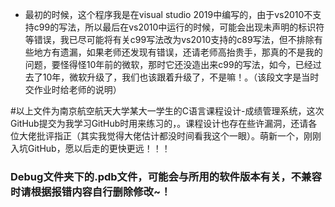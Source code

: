 * 最初的时候，这个程序我是在visual studio 2019中编写的，由于vs2010不支持c99的写法，所以最后在vs2010中运行的时候，可能会出现未声明的标识符等错误，我已尽可能将有关c99写法改为vs2010支持的c89写法，但不排除有些地方有遗漏，如果老师还发现有错误，还请老师高抬贵手，那真的不是我的问题，要怪得怪10年前的微软，那时它还没造出来c99的写法，如今，已经过去了10年，微软升级了，我们也该跟着升级了，不是嘛！。（该段文字是当时交作业时给老师的说明）

#以上文件为南京航空航天大学某大一学生的C语言课程设计-成绩管理系统，这次GitHub提交为我学习GitHub时用来练习的，。课程设计也存在些许漏洞，还请各位大佬批评指正（其实我觉得大佬估计都没时间看我这个一眼）。萌新一个，刚刚入坑GitHub，愿以后走的更快更远！！！
### Debug文件夹下的.pdb文件，可能会与所用的软件版本有关，不兼容时请根据报错内容自行删除修改~！
